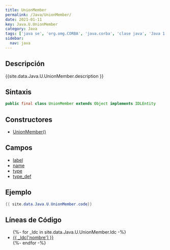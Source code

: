 ```yaml
---
title: UnionMember
permalink: /Java/UnionMember/
date: 2021-01-11
key: Java.U.UnionMember
category: Java
tags: ['java se', 'org.omg.CORBA', 'java.corba', 'clase java', 'Java 1.0']
sidebar: 
  nav: java
---
```


## Descripción
{{site.data.Java.U.UnionMember.description }}

## Sintaxis
~~~java
public final class UnionMember extends Object implements IDLEntity
~~~

## Constructores
* [UnionMember()](/Java/UnionMember/UnionMember/)

## Campos
* [label](/Java/UnionMember/label)
* [name](/Java/UnionMember/name)
* [type](/Java/UnionMember/type)
* [type_def](/Java/UnionMember/type_def)

## Ejemplo
~~~java
{{ site.data.Java.U.UnionMember.code}}
~~~

## Líneas de Código
<ul>
{%- for _ldc in site.data.Java.U.UnionMember.ldc -%}
   <li>
       <a href="{{_ldc['url'] }}">{{ _ldc['nombre'] }}</a>
   </li>
{%- endfor -%}
</ul>
